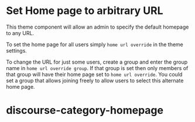 # Set Home page to arbitrary URL

This theme component will allow an admin to specify the default homepage to any URL.

To set the home page for all users simply `home url override` in the theme settings.

To change the URL for just some users, create a group and enter the group name in `home url override group`. If that group is set then only members of that group will have their home page set to `home url override`. You could set a group that allows joining freely to allow users to select this alternate home page.
# discourse-category-homepage
